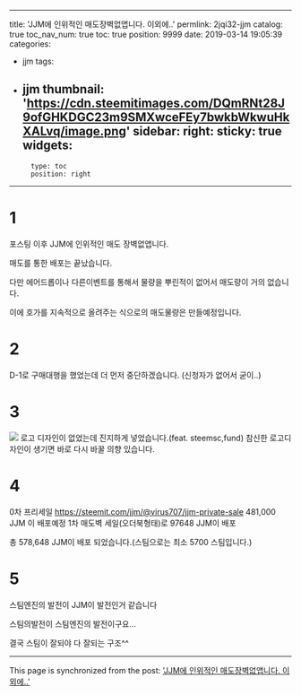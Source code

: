 
---
title: 'JJM에 인위적인 매도장벽없앱니다. 이외에..'
permlink: 2jqi32-jjm
catalog: true
toc_nav_num: true
toc: true
position: 9999
date: 2019-03-14 19:05:39
categories:
- jjm
tags:
- jjm
thumbnail: 'https://cdn.steemitimages.com/DQmRNt28J9ofGHKDGC23m9SMXwceFEy7bwkbWkwuHkXALvq/image.png'
sidebar:
    right:
        sticky: true
widgets:
    -
        type: toc
        position: right
---


# 1
포스팅 이후 JJM에 인위적인 매도 장벽없앱니다.

매도를 통한 배포는  끝났습니다.

다만 에어드롭이나 다른이벤트를 통해서 물량을 뿌린적이 없어서 매도량이 거의 없습니다.

이에 호가를 지속적으로 올려주는 식으로의 매도물량은 만들예정입니다.

# 2
D-1로 구매대행을 했었는데 더 먼저 중단하겠습니다.
(신청자가 없어서 굳이..)

# 3
![](https://cdn.steemitimages.com/DQmRNt28J9ofGHKDGC23m9SMXwceFEy7bwkbWkwuHkXALvq/image.png)
로고 디자인이 없었는데 진지하게 넣었습니다.(feat. steemsc,fund)
참신한 로고디자인이 생기면 바로 다시 바꿀 의향 있습니다.

# 4
0차 프리세일 https://steemit.com/jjm/@virus707/jjm-private-sale 
 481,000 JJM 이 배포예정
1차 매도벽 세일(오더북형태)로 97648 JJM이 배포

총 578,648 JJM이 배포 되었습니다.(스팀으로는 최소 5700 스팀입니다.)

# 5
스팀엔진의 발전이 JJM이 발전인거 같습니다

스팀의발전이 스팀엔진의 발전이구요...

결국 스팀이 잘되야 다 잘되는 구조^^

- - -

This page is synchronized from the post: ['JJM에 인위적인 매도장벽없앱니다. 이외에..'](https://steemit.com/@virus707/2jqi32-jjm)
